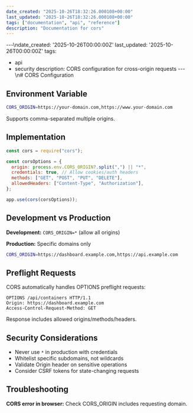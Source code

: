 ```yaml
---
date_created: "2025-10-26T18:32:26.000108+00:00"
last_updated: "2025-10-26T18:32:26.000108+00:00"
tags: ["documentation", "api", "reference"]
description: "Documentation for cors"
---
```


---\ndate_created: '2025-10-26T00:00:00Z'
last_updated: '2025-10-26T00:00:00Z'
tags:

- api
- security
  description: CORS configuration for cross-origin requests
  ---\n# CORS Configuration

## Environment Variable

```bash
CORS_ORIGIN=https://your-domain.com,https://www.your-domain.com
```

Supports comma-separated multiple origins.

## Implementation

```javascript
const cors = require("cors");

const corsOptions = {
  origin: process.env.CORS_ORIGIN?.split(",") || "*",
  credentials: true, // Allow cookies/auth headers
  methods: ["GET", "POST", "PUT", "DELETE"],
  allowedHeaders: ["Content-Type", "Authorization"],
};

app.use(cors(corsOptions));
```

## Development vs Production

**Development:** `CORS_ORIGIN=*` (allow all origins)

**Production:** Specific domains only

```bash
CORS_ORIGIN=https://dashboard.example.com,https://api.example.com
```

## Preflight Requests

CORS automatically handles OPTIONS preflight requests:

```http
OPTIONS /api/containers HTTP/1.1
Origin: https://dashboard.example.com
Access-Control-Request-Method: GET
```

Response includes allowed origins/methods/headers.

## Security Considerations

- Never use `*` in production with credentials
- Whitelist specific subdomains, not wildcards
- Validate Origin header on sensitive operations
- Consider CSRF tokens for state-changing requests

## Troubleshooting

**CORS error in browser:** Check CORS_ORIGIN includes requesting domain.
